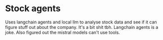 # Stock agents

Uses langchain agents and local llm to analyse stock data and see if it can figure stuff out about the company.
It's a bit shit tbh. Langchain agents is a joke.
Also figured out the mistral models can't use tools.
